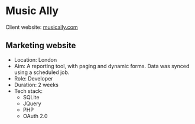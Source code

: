 
# Music Ally

Client website: [musically.com](http://musically.com/)

## Marketing website

- Location: London
- Aim: A reporting tool, with paging and dynamic forms.  Data was synced using a scheduled job.
- Role: Developer
- Duration: 2 weeks
- Tech stack:
    - SQLite
    - JQuery
    - PHP
    - OAuth 2.0